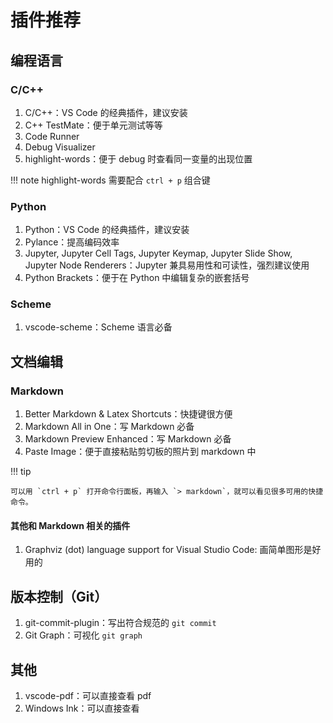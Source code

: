 # 插件推荐

## 编程语言

### C/C++

1. C/C++：VS Code 的经典插件，建议安装
2. C++ TestMate：便于单元测试等等
3. Code Runner
4. Debug Visualizer
5. highlight-words：便于 debug 时查看同一变量的出现位置

!!! note
    highlight-words 需要配合 `ctrl + p` 组合键

### Python

1. Python：VS Code 的经典插件，建议安装
2. Pylance：提高编码效率
3. Jupyter, Jupyter Cell Tags, Jupyter Keymap, Jupyter Slide Show, Jupyter Node Renderers：Jupyter 兼具易用性和可读性，强烈建议使用
4. Python Brackets：便于在 Python 中编辑复杂的嵌套括号

### Scheme

1. vscode-scheme：Scheme 语言必备

## 文档编辑

### Markdown

1. Better Markdown & Latex Shortcuts：快捷键很方便
2. Markdown All in One：写 Markdown 必备
3. Markdown Preview Enhanced：写 Markdown 必备
4. Paste Image：便于直接粘贴剪切板的照片到 markdown 中

!!! tip

    可以用 `ctrl + p` 打开命令行面板，再输入 `> markdown`，就可以看见很多可用的快捷命令。

#### 其他和 Markdown 相关的插件

1. Graphviz (dot) language support for Visual Studio Code: 画简单图形是好用的

## 版本控制（Git）

1. git-commit-plugin：写出符合规范的 `git commit`
2. Git Graph：可视化 `git graph`    

## 其他

1. vscode-pdf：可以直接查看 pdf
2. Windows Ink：可以直接查看